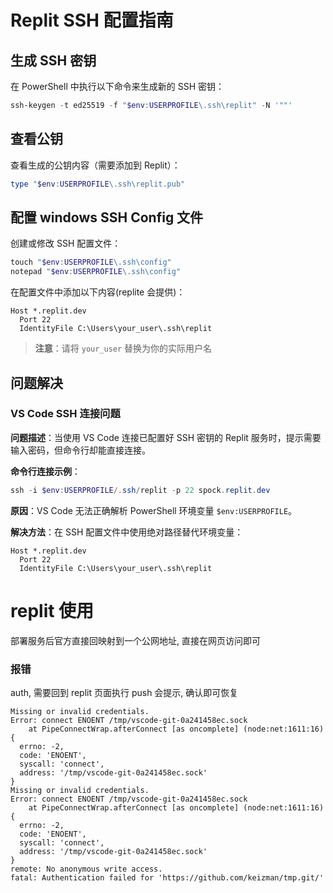 # Replit SSH 配置指南

## 生成 SSH 密钥

在 PowerShell 中执行以下命令来生成新的 SSH 密钥：

```powershell
ssh-keygen -t ed25519 -f "$env:USERPROFILE\.ssh\replit" -N '""'
```

## 查看公钥

查看生成的公钥内容（需要添加到 Replit）：

```powershell
type "$env:USERPROFILE\.ssh\replit.pub"
```

## 配置 windows SSH Config 文件

创建或修改 SSH 配置文件：

```powershell
touch "$env:USERPROFILE\.ssh\config"
notepad "$env:USERPROFILE\.ssh\config"
```

在配置文件中添加以下内容(replite 会提供)：

```
Host *.replit.dev
  Port 22
  IdentityFile C:\Users\your_user\.ssh\replit
```

> **注意**：请将 `your_user` 替换为你的实际用户名

## 问题解决

### VS Code SSH 连接问题

**问题描述**：当使用 VS Code 连接已配置好 SSH 密钥的 Replit 服务时，提示需要输入密码，但命令行却能直接连接。

**命令行连接示例**：
```powershell
ssh -i $env:USERPROFILE/.ssh/replit -p 22 spock.replit.dev
```

**原因**：VS Code 无法正确解析 PowerShell 环境变量 `$env:USERPROFILE`。

**解决方法**：在 SSH 配置文件中使用绝对路径替代环境变量：
```
Host *.replit.dev
  Port 22
  IdentityFile C:\Users\your_user\.ssh\replit
```




# replit 使用
部署服务后官方直接回映射到一个公网地址, 直接在网页访问即可




### 报错

auth, 需要回到 replit 页面执行 push 会提示, 确认即可恢复
```
Missing or invalid credentials.
Error: connect ENOENT /tmp/vscode-git-0a241458ec.sock
    at PipeConnectWrap.afterConnect [as oncomplete] (node:net:1611:16) {
  errno: -2,
  code: 'ENOENT',
  syscall: 'connect',
  address: '/tmp/vscode-git-0a241458ec.sock'
}
Missing or invalid credentials.
Error: connect ENOENT /tmp/vscode-git-0a241458ec.sock
    at PipeConnectWrap.afterConnect [as oncomplete] (node:net:1611:16) {
  errno: -2,
  code: 'ENOENT',
  syscall: 'connect',
  address: '/tmp/vscode-git-0a241458ec.sock'
}
remote: No anonymous write access.
fatal: Authentication failed for 'https://github.com/keizman/tmp.git/'
```